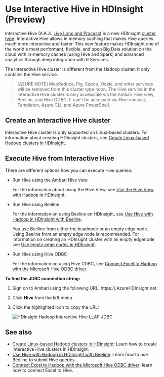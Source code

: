 <properties
	pageTitle="Use Interactive Hive in HDInsight? | Azure"
	description="Learn how to use Interactive Hive (Hive on LLAP) in HDInsight."
	keywords=""
	services="hdinsight"
	documentationCenter=""
	tags="azure-portal"
	authors="mumian" 
	manager="jhubbard"
	editor="cgronlun"/>

<tags
	ms.service="hdinsight"
	ms.workload="big-data"
	ms.tgt_pltfrm="na"
	ms.devlang="na"
	ms.topic="article"
	ms.date="10/05/2016"
	wacn.date=""
	ms.author="jgao"/>


# Use Interactive Hive in HDInsight (Preview)

Interactive Hive (A.K.A. [Live Long and Process]( https://cwiki.apache.org/confluence/display/Hive/LLAP)) is a new HDInsight [cluster type]( hdinsight-provision-clusters-v1.md#cluster-types).  Interactive Hive allows in memory caching that makes Hive queries much more interactive and faster. This new feature makes HDInsight one of the world's most performant, flexible, and open Big Data solution on the cloud with in-memory caches (using Hive and Spark) and advanced analytics through deep integration with R Services. 

The Interactive Hive cluster is different from the Hadoop cluster. It only contains the Hive service. 

> [AZURE.NOTE] MapReduce, Pig, Sqoop, Oozie, and other services will be removed from this cluster type noon.
The Hive service in the Interactive Hive cluster is only accessible via the Ambari Hive view, Beeline, and Hive ODBC. It can't be accessed via Hive console, Templeton, Azure CLI, and Azure PowerShell. 


 


## Create an Interactive Hive cluster

Interactive Hive cluster is only supported on Linux-based clusters. For information about creating HDInsight clusters, see [Create Linux-based Hadoop clusters in HDInsight](/documentation/articles/hdinsight-provision-clusters-v1/).


## Execute Hive from Interactive Hive

There are different options how you can execute Hive queries:

- Run Hive using the Ambari Hive view

	For the information about using the Hive View, see [Use the Hive View with Hadoop in HDInsight]( hdinsight-hadoop-use-hive-ambari-view.md).

- Run Hive using Beeline

	For the information on using Beeline on HDInsight, see [Use Hive with Hadoop in HDInsight with Beeline](/documentation/articles/hdinsight-hadoop-use-hive-beeline/).

	You use Beeline from either the headnode or an empty edge node.  Using Beeline from an empty edge node is recommended.  For information on creating an HDInsight cluster with an empty edgenode, see [Use empty edge nodes in HDInsight](/documentation/articles/hdinsight-apps-use-edge-node/).

- Run Hive using Hive ODBC

	For the information on using Hive ODBC, see [Connect Excel to Hadoop with the Microsoft Hive ODBC driver](/documentation/articles/hdinsight-connect-excel-hive-odbc-driver/).

**To find the JDBC connection string:**

1.	Sign on to Ambari using the following URL: https://<ClusterName>.AzureHDInsight.net.
2.	Click **Hive** from the left menu.
3.	Click the highlighted icon to copy the URL:

	![HDInsight Hadoop Interactive Hive LLAP JDBC](./media/hdinsight-hadoop-use-interactive-hive/hdinsight-hadoop-use-interactive-hive-jdbc.png)

## See also
-	[Create Linux-based Hadoop clusters in HDInsight](/documentation/articles/hdinsight-provision-clusters-v1/): Learn how to create Interactive Hive clusters in HDInsight.
-	[Use Hive with Hadoop in HDInsight with Beeline](/documentation/articles/hdinsight-hadoop-use-hive-beeline/): Learn how to use Beeline to submit Hive queries.
-	[Connect Excel to Hadoop with the Microsoft Hive ODBC driver](/documentation/articles/hdinsight-connect-excel-hive-odbc-driver/): learn how to connect Excel to Hive.
